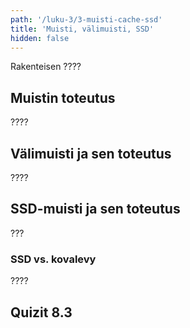```yaml
---
path: '/luku-3/3-muisti-cache-ssd'
title: 'Muisti, välimuisti, SSD'
hidden: false
---
```


<div>
<lead>Rakenteisen ???? </lead>
</div>

## Muistin toteutus
????

## Välimuisti ja sen toteutus
????

## SSD-muisti ja sen toteutus
???

### SSD vs. kovalevy
????

## Quizit 8.3
<!-- Quiz 8.3.?? -->
<div><quiznator id="5caf0493fd9fd71425c6d6c6"></quiznator></div>

